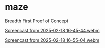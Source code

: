 # maze
Breadth First Proof of Concept



[Screencast from 2025-02-18 16-45-44.webm](https://github.com/user-attachments/assets/aef695eb-841e-40ff-be77-39ab915cb271)


[Screencast from 2025-02-18 16-55-04.webm](https://github.com/user-attachments/assets/2b7252c9-1213-4b26-8591-e67459008cdb)
